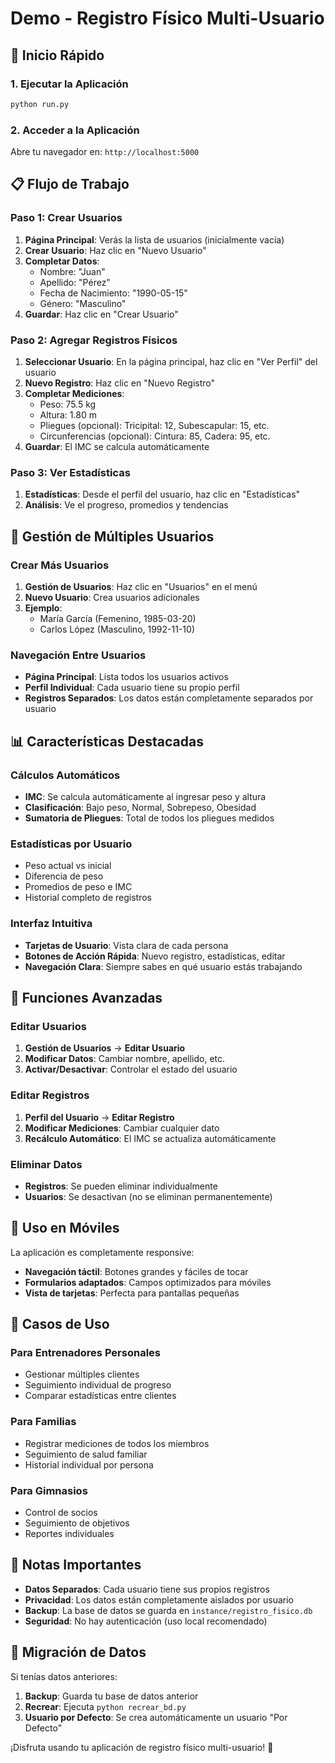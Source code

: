 # Demo - Registro Físico Multi-Usuario

## 🚀 Inicio Rápido

### 1. Ejecutar la Aplicación
```bash
python run.py
```

### 2. Acceder a la Aplicación
Abre tu navegador en: `http://localhost:5000`

## 📋 Flujo de Trabajo

### Paso 1: Crear Usuarios
1. **Página Principal**: Verás la lista de usuarios (inicialmente vacía)
2. **Crear Usuario**: Haz clic en "Nuevo Usuario"
3. **Completar Datos**:
   - Nombre: "Juan"
   - Apellido: "Pérez"
   - Fecha de Nacimiento: "1990-05-15"
   - Género: "Masculino"
4. **Guardar**: Haz clic en "Crear Usuario"

### Paso 2: Agregar Registros Físicos
1. **Seleccionar Usuario**: En la página principal, haz clic en "Ver Perfil" del usuario
2. **Nuevo Registro**: Haz clic en "Nuevo Registro"
3. **Completar Mediciones**:
   - Peso: 75.5 kg
   - Altura: 1.80 m
   - Pliegues (opcional): Tricipital: 12, Subescapular: 15, etc.
   - Circunferencias (opcional): Cintura: 85, Cadera: 95, etc.
4. **Guardar**: El IMC se calcula automáticamente

### Paso 3: Ver Estadísticas
1. **Estadísticas**: Desde el perfil del usuario, haz clic en "Estadísticas"
2. **Análisis**: Ve el progreso, promedios y tendencias

## 👥 Gestión de Múltiples Usuarios

### Crear Más Usuarios
1. **Gestión de Usuarios**: Haz clic en "Usuarios" en el menú
2. **Nuevo Usuario**: Crea usuarios adicionales
3. **Ejemplo**:
   - María García (Femenino, 1985-03-20)
   - Carlos López (Masculino, 1992-11-10)

### Navegación Entre Usuarios
- **Página Principal**: Lista todos los usuarios activos
- **Perfil Individual**: Cada usuario tiene su propio perfil
- **Registros Separados**: Los datos están completamente separados por usuario

## 📊 Características Destacadas

### Cálculos Automáticos
- **IMC**: Se calcula automáticamente al ingresar peso y altura
- **Clasificación**: Bajo peso, Normal, Sobrepeso, Obesidad
- **Sumatoria de Pliegues**: Total de todos los pliegues medidos

### Estadísticas por Usuario
- Peso actual vs inicial
- Diferencia de peso
- Promedios de peso e IMC
- Historial completo de registros

### Interfaz Intuitiva
- **Tarjetas de Usuario**: Vista clara de cada persona
- **Botones de Acción Rápida**: Nuevo registro, estadísticas, editar
- **Navegación Clara**: Siempre sabes en qué usuario estás trabajando

## 🔧 Funciones Avanzadas

### Editar Usuarios
1. **Gestión de Usuarios** → **Editar Usuario**
2. **Modificar Datos**: Cambiar nombre, apellido, etc.
3. **Activar/Desactivar**: Controlar el estado del usuario

### Editar Registros
1. **Perfil del Usuario** → **Editar Registro**
2. **Modificar Mediciones**: Cambiar cualquier dato
3. **Recálculo Automático**: El IMC se actualiza automáticamente

### Eliminar Datos
- **Registros**: Se pueden eliminar individualmente
- **Usuarios**: Se desactivan (no se eliminan permanentemente)

## 📱 Uso en Móviles

La aplicación es completamente responsive:
- **Navegación táctil**: Botones grandes y fáciles de tocar
- **Formularios adaptados**: Campos optimizados para móviles
- **Vista de tarjetas**: Perfecta para pantallas pequeñas

## 🎯 Casos de Uso

### Para Entrenadores Personales
- Gestionar múltiples clientes
- Seguimiento individual de progreso
- Comparar estadísticas entre clientes

### Para Familias
- Registrar mediciones de todos los miembros
- Seguimiento de salud familiar
- Historial individual por persona

### Para Gimnasios
- Control de socios
- Seguimiento de objetivos
- Reportes individuales

## 🚨 Notas Importantes

- **Datos Separados**: Cada usuario tiene sus propios registros
- **Privacidad**: Los datos están completamente aislados por usuario
- **Backup**: La base de datos se guarda en `instance/registro_fisico.db`
- **Seguridad**: No hay autenticación (uso local recomendado)

## 🔄 Migración de Datos

Si tenías datos anteriores:
1. **Backup**: Guarda tu base de datos anterior
2. **Recrear**: Ejecuta `python recrear_bd.py`
3. **Usuario por Defecto**: Se crea automáticamente un usuario "Por Defecto"

¡Disfruta usando tu aplicación de registro físico multi-usuario! 🎉
